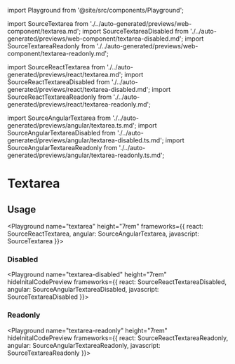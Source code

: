 import Playground from '@site/src/components/Playground';

import SourceTextarea from './../auto-generated/previews/web-component/textarea.md';
import SourceTextareaDisabled from './../auto-generated/previews/web-component/textarea-disabled.md';
import SourceTextareaReadonly from './../auto-generated/previews/web-component/textarea-readonly.md';

import SourceReactTextarea from './../auto-generated/previews/react/textarea.md';
import SourceReactTextareaDisabled from './../auto-generated/previews/react/textarea-disabled.md';
import SourceReactTextareaReadonly from './../auto-generated/previews/react/textarea-readonly.md';

import SourceAngularTextarea from './../auto-generated/previews/angular/textarea.ts.md';
import SourceAngularTextareaDisabled from './../auto-generated/previews/angular/textarea-disabled.ts.md';
import SourceAngularTextareaReadonly from './../auto-generated/previews/angular/textarea-readonly.ts.md';

# Textarea

## Usage

<Playground
name="textarea" height="7rem"
frameworks={{
  react: SourceReactTextarea,
  angular: SourceAngularTextarea,
  javascript: SourceTextarea
}}></Playground>

### Disabled

<Playground
name="textarea-disabled" height="7rem"
hideInitalCodePreview
frameworks={{
  react: SourceReactTextareaDisabled,
  angular: SourceAngularTextareaDisabled,
  javascript: SourceTextareaDisabled
}}></Playground>

### Readonly

<Playground
name="textarea-readonly" height="7rem"
hideInitalCodePreview
frameworks={{
  react: SourceReactTextareaReadonly,
  angular: SourceAngularTextareaReadonly,
  javascript: SourceTextareaReadonly
}}></Playground>
